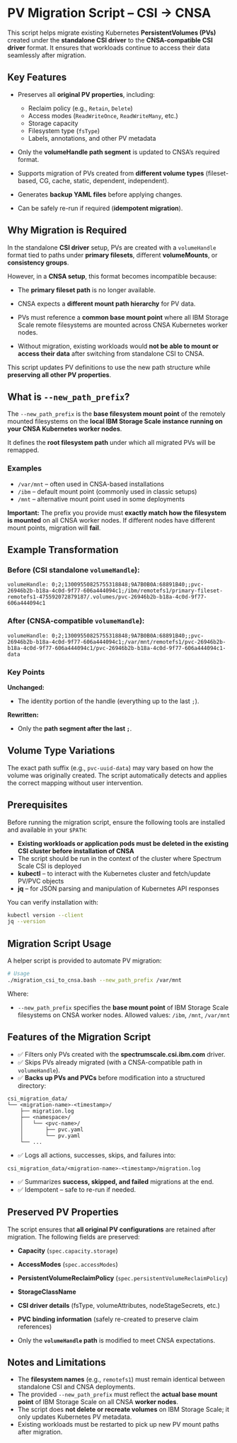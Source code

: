 # PV Migration Script – CSI → CNSA

This script helps migrate existing Kubernetes **PersistentVolumes (PVs)** created under the **standalone CSI driver** to the **CNSA-compatible CSI driver** format.
It ensures that workloads continue to access their data seamlessly after migration.

## Key Features

- Preserves all **original PV properties**, including:
  - Reclaim policy (e.g., `Retain`, `Delete`)
  - Access modes (`ReadWriteOnce`, `ReadWriteMany`, etc.)
  - Storage capacity
  - Filesystem type (`fsType`)
  - Labels, annotations, and other PV metadata

- Only the **volumeHandle path segment** is updated to CNSA’s required format.
- Supports migration of PVs created from **different volume types** (fileset-based, CG, cache, static, dependent, independent).
- Generates **backup YAML files** before applying changes.
- Can be safely re-run if required (**idempotent migration**).

## Why Migration is Required

In the standalone **CSI driver** setup, PVs are created with a `volumeHandle` format tied to paths under **primary filesets**, different **volumeMounts**, or **consistency groups**.

However, in a **CNSA setup**, this format becomes incompatible because:

- The **primary fileset path** is no longer available.
- CNSA expects a **different mount path hierarchy** for PV data.
- PVs must reference a **common base mount point** where all IBM Storage Scale remote filesystems are mounted across CNSA Kubernetes worker nodes.

- Without migration, existing workloads would **not be able to mount or access their data** after switching from standalone CSI to CNSA.

This script updates PV definitions to use the new path structure while **preserving all other PV properties**.


## What is `--new_path_prefix`?

The `--new_path_prefix` is the **base filesystem mount point** of the remotely mounted filesystems on the **local IBM Storage Scale instance running on your CNSA Kubernetes worker nodes**.

It defines the **root filesystem path** under which all migrated PVs will be remapped.

### Examples

- `/var/mnt` – often used in CNSA-based installations
- `/ibm` – default mount point (commonly used in classic setups)
- `/mnt` – alternative mount point used in some deployments

**Important:**
The prefix you provide must **exactly match how the filesystem is mounted** on all CNSA worker nodes.
If different nodes have different mount points, migration will **fail**.


## Example Transformation

### Before (CSI standalone `volumeHandle`):
```text
volumeHandle: 0;2;13009550825755318848;9A7B0B0A:68891B40;;pvc-26946b2b-b18a-4c0d-9f77-606a444094c1;/ibm/remotefs1/primary-fileset-remotefs1-475592072879187/.volumes/pvc-26946b2b-b18a-4c0d-9f77-606a444094c1
```

### After (CNSA-compatible `volumeHandle`):
```text
volumeHandle: 0;2;13009550825755318848;9A7B0B0A:68891B40;;pvc-26946b2b-b18a-4c0d-9f77-606a444094c1;/var/mnt/remotefs1/pvc-26946b2b-b18a-4c0d-9f77-606a444094c1/pvc-26946b2b-b18a-4c0d-9f77-606a444094c1-data
```

### Key Points

**Unchanged:**
- The identity portion of the handle (everything up to the last `;`).

**Rewritten:**
- Only the **path segment after the last `;`**.


## Volume Type Variations

The exact path suffix (e.g., `pvc-uuid-data`) may vary based on how the volume was originally created.
The script automatically detects and applies the correct mapping without user intervention.

## Prerequisites

Before running the migration script, ensure the following tools are installed and available in your `$PATH`:

- **Existing workloads or application pods must be deleted in the existing CSI cluster before installation of CNSA**
- The script should be run in the context of the cluster where Spectrum Scale CSI is deployed
- **kubectl** – to interact with the Kubernetes cluster and fetch/update PV/PVC objects
- **jq** – for JSON parsing and manipulation of Kubernetes API responses

You can verify installation with:

```bash
kubectl version --client
jq --version
```

## Migration Script Usage

A helper script is provided to automate PV migration:

```bash
# Usage
./migration_csi_to_cnsa.bash --new_path_prefix /var/mnt
```

Where:

- `--new_path_prefix` specifies the **base mount point** of IBM Storage Scale filesystems on CNSA worker nodes.
  Allowed values: `/ibm`, `/mnt`, `/var/mnt`


## Features of the Migration Script

- ✅ Filters only PVs created with the **spectrumscale.csi.ibm.com** driver.
- ✅ Skips PVs already migrated (with a CNSA-compatible path in `volumeHandle`).
- ✅ **Backs up PVs and PVCs** before modification into a structured directory:

```
csi_migration_data/
└── <migration-name>-<timestamp>/
    ├── migration.log
    ├── <namespace>/
    │   └── <pvc-name>/
    │       ├── pvc.yaml
    │       └── pv.yaml
    └── ...
```

- ✅ Logs all actions, successes, skips, and failures into:

```
csi_migration_data/<migration-name>-<timestamp>/migration.log
```

- ✅ Summarizes **success, skipped, and failed** migrations at the end.
- ✅ Idempotent – safe to re-run if needed.


## Preserved PV Properties

The script ensures that **all original PV configurations** are retained after migration.
The following fields are preserved:

- **Capacity** (`spec.capacity.storage`)
- **AccessModes** (`spec.accessModes`)
- **PersistentVolumeReclaimPolicy** (`spec.persistentVolumeReclaimPolicy`)
- **StorageClassName**
- **CSI driver details** (fsType, volumeAttributes, nodeStageSecrets, etc.)
- **PVC binding information** (safely re-created to preserve claim references)

- Only the **`volumeHandle` path** is modified to meet CNSA expectations.


## Notes and Limitations

- The **filesystem names** (e.g., `remotefs1`) must remain identical between standalone CSI and CNSA deployments.
- The provided `--new_path_prefix` must reflect the **actual base mount point** of IBM Storage Scale on all CNSA **worker nodes**.
- The script does **not delete or recreate volumes** on IBM Storage Scale; it only updates Kubernetes PV metadata.
- Existing workloads must be restarted to pick up new PV mount paths after migration.
